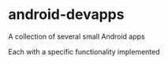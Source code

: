 # android-devapps

A collection of several small Android apps

Each with a specific functionality implemented
